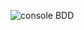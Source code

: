 ![console BDD](https://github.com/Avoluzo/AF_BDD_GUSTAVO_223796/assets/58647628/cec3274a-9e53-4eca-a822-d7c14318f99b)
